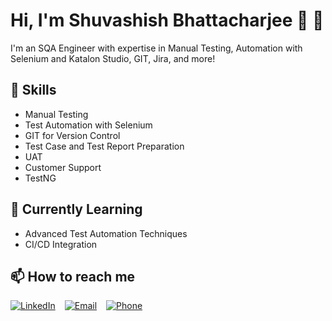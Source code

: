 # Hi, I'm Shuvashish Bhattacharjee 👋 👋
I'm an SQA Engineer with expertise in Manual Testing, Automation with Selenium and Katalon Studio, GIT, Jira, and more!

## 🔧 Skills
- Manual Testing
- Test Automation with Selenium
- GIT for Version Control
- Test Case and Test Report Preparation
- UAT
- Customer Support
- TestNG

## 🌱 Currently Learning
- Advanced Test Automation Techniques
- CI/CD Integration

## 📫 How to reach me
<div style="display: flex; align-items: center;">
  <a href="https://www.linkedin.com/in/ShuvashishSQA" target="_blank" style="margin-right: 15px;">
    <img src="https://img.shields.io/badge/LinkedIn-blue?style=flat-square&logo=linkedin&logoColor=white" alt="LinkedIn" />
  </a>
  
  <a href="mailto:shuvashishsqa@gmail.com" style="margin-right: 15px;">
    <img src="https://img.shields.io/badge/Email-D14836?style=flat-square&logo=gmail&logoColor=white" alt="Email" />
  </a>

  <a href="tel:+8801813989531">
    <img src="https://img.shields.io/badge/Phone-25D366?style=flat-square&logo=whatsapp&logoColor=white" alt="Phone" />
  </a>
</div>
